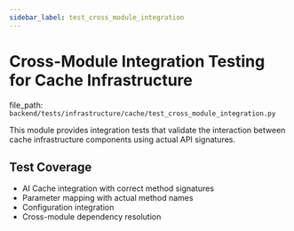```yaml
---
sidebar_label: test_cross_module_integration
---
```


# Cross-Module Integration Testing for Cache Infrastructure

  file_path: `backend/tests/infrastructure/cache/test_cross_module_integration.py`

This module provides integration tests that validate the interaction between
cache infrastructure components using actual API signatures.

## Test Coverage

- AI Cache integration with correct method signatures
- Parameter mapping with actual method names
- Configuration integration
- Cross-module dependency resolution
